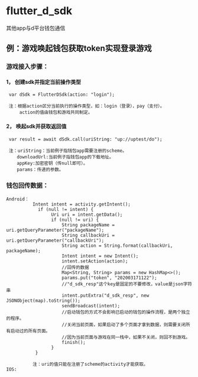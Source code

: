 # flutter_d_sdk

  其他app与d平台钱包通信

## 例：游戏唤起钱包获取token实现登录游戏

### 游戏接入步骤：
#### 1， 创建sdk并指定当前操作类型

     var dSdk = FlutterDSdk(action: "login");

     注：根据action区分当前执行的操作类型，如：login（登录），pay（支付）。
         action的值由钱包和游戏共同制定。


#### 2， 唤起sdk并获取返回值

     var result = await dSdk.call(uriString: "up://uptest/do");

     注：uriString：当前例子指钱包app需要注册的scheme。
        downloadUrl:当前例子指钱包app的下载地址。
        appKey:加密密钥（传null即可）。
        params：传递的参数。

### 钱包回传数据：

    Android：
              Intent intent = activity.getIntent();
                if (null != intent) {
                     Uri uri = intent.getData();
                     if (null != uri) {
                         String packageName = uri.getQueryParameter("packageName");
                         String callbackUri = uri.getQueryParameter("callbackUri");
                         String action = String.format(callbackUri, packageName);
                         Intent intent = new Intent();
                         intent.setAction(action);
                         //回传的数据
                         Map<String, String> params = new HashMap<>();
                         params.put("token", "202003171122");
                         //"d_sdk_resp"这个key是固定的不要修改，value是json字符串
                         intent.putExtra("d_sdk_resp", new JSONObject(map).toString());
                         sendBroadcast(intent);
                         //启动钱包的方式不会影响已启动的钱包的操作流程，是两个独立的程序。
                         //关闭当前页面，如果启动了多个页面才拿到数据，则需要关闭所有启动过的所有页面。
                         //因为当前页面与游戏在同一栈中，如果不关闭，则回不到游戏。
                         finish();
                     }
               }

              注：uri的值只能在注册了scheme的activity才能获取。
    IOS: